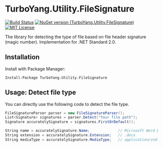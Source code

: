 # TurboYang.Utility.FileSignature
[![Build Status](https://vsrm.dev.azure.com/TurboYang-CN/_apis/public/Release/badge/d54d573a-c123-4212-9f52-18af1055650b/1/1)](https://vsrm.dev.azure.com/TurboYang-CN/_apis/public/Release/badge/d54d573a-c123-4212-9f52-18af1055650b/1/1) [![NuGet version (TurboYang.Utility.FileSignature)](https://img.shields.io/nuget/v/TurboYang.Utility.FileSignature.svg?style=flat)](https://www.nuget.org/packages/TurboYang.Utility.FileSignature/) [![MIT License](https://img.shields.io/badge/license-MIT-green.svg)](https://github.com/turboyang-cn/TurboYang.Utility.FileSignature/blob/master/LICENSE)

The library for detecting the type of file based on file header signature (magic number). Implementation for .NET Standard 2.0.

## Installation
Install with Package Manager:
```
Install-Package TurboYang.Utility.FileSignature
```

## Usage: Detect file type
You can directly use the following code to detect the file type.
``` csharp
FileSignatureParser parser = new FileSignatureParser();
List<Signature> signatures = parser.Detect("Your file path");
Signature accuratelySignature = signatures.FirstOrDefault();

String name = accuratelySignature.Name;             // Microsoft Word Document
String extension = accuratelySignature.Extension;   // .docx
String mediaType = accuratelySignature.MediaType;   // application/vnd.openxmlformats-officedocument.wordprocessingml.document
```
